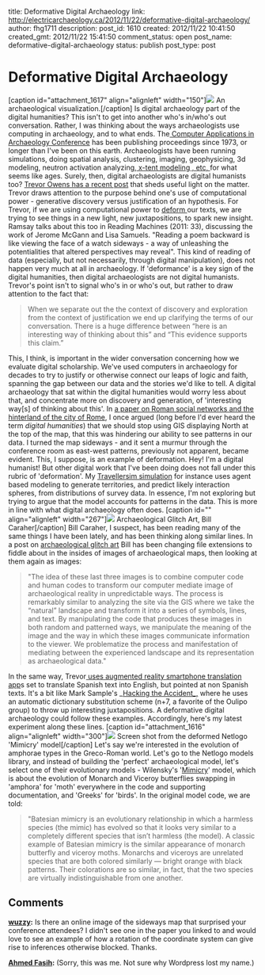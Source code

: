 title: Deformative Digital Archaeology
link: http://electricarchaeology.ca/2012/11/22/deformative-digital-archaeology/
author: fhg1711
description: 
post_id: 1610
created: 2012/11/22 10:41:50
created_gmt: 2012/11/22 15:41:50
comment_status: open
post_name: deformative-digital-archaeology
status: publish
post_type: post

# Deformative Digital Archaeology

[caption id="attachment_1617" align="alignleft" width="150"]![](http://electricarchaeologist.files.wordpress.com/2012/11/1st-3-centuries-brick.png?w=150) An archaeological visualization.[/caption] Is digital archaeology part of the digital humanities? This isn't to get into another who's in/who's out conversation. Rather, I was thinking about the ways archaeologists use computing in archaeology, and to what ends. The[ Computer Applications in Archaeology Conference](http://caaconference.org/about/) has been publishing proceedings since 1973, or longer than I've been on this earth. Archaeologists have been running simulations, doing spatial analysis, clustering, imaging, geophysicing, 3d modeling, neutron activation analyzing,[ x-tent modeling , etc, ](http://wiki.iosa.it/dokuwiki-head/models/start)for what seems like ages. Surely, then, digital archaeologists are digital humanists too? [Trevor Owens has a recent post](http://www.trevorowens.org/2012/11/discovery-and-justification-are-different-notes-on-sciencing-the-humanities/) that sheds useful light on the matter. Trevor draws attention to the purpose behind one's use of computational power - generative discovery versus justification of an hypothesis. For Trevor, if we are using computational power to [deform ](http://www.trevorowens.org/2012/02/deforming-reality-with-word-lens/)our texts, we are trying to see things in a new light, new juxtapositions, to spark new insight. Ramsay talks about this too in Reading Machines (2011: 33), discussing the work of Jerome McGann and Lisa Samuels. "Reading a poem backward is like viewing the face of a watch sideways - a way of unleashing the potentialities that altered perspectives may reveal". This kind of reading of data (especially, but not necessarily, through digital manipulation), does not happen very much at all in archaeology. If 'deformance' is a key sign of the digital humanities, then digital archaeologists are not digital humanists. Trevor's point isn't to signal who's in or who's out, but rather to draw attention to the fact that: 

> When we separate out the the context of discovery and exploration from the context of justification we end up clarifying the terms of our conversation. There is a huge difference between “here is an interesting way of thinking about this” and “This evidence supports this claim.”

This, I think, is important in the wider conversation concerning how we evaluate digital scholarship. We've used computers in archaeology for decades to try to justify or otherwise connect our leaps of logic and faith, spanning the gap between our data and the stories we'd like to tell. A digital archaeology that sat within the digital humanities would worry less about that, and concentrate more on discovery and generation, of 'interesting way[s] of thinking about this'. In [a paper on Roman social networks and the hinterland of the city of Rome](http://www.academia.edu/598317/The_Space_Between_The_Geography_of_Social_Networks_in_the_Tiber_Valley_in_Coarelli_F._and_Patterson_H._eds_Mercator_Placidissimus_the_Tiber_Valley_in_Antiquity._New_research_in_the_upper_and_middle_river_valley._Proceedings_of_the_Conference_held_at_the_British_School_at_Rome_27-28_Feb._2004_._Rome._British_School_at_Rome_-_Edizioni_QVASAR), I once argued (long before I'd ever heard the term _digital humanities_) that we should stop using GIS displaying North at the top of the map, that this was hindering our ability to see patterns in our data. I turned the map sideways - and it sent a murmur through the conference room as east-west patterns, previously not apparent, became evident. This, I suppose, is an example of deformation. Hey! I'm a digital humanist! But other digital work that I've been doing does not fall under this rubric of 'deformation'. My [Travellersim simulation](http://www.academia.edu/598312/TravellerSim_Growing_Settlement_Structures_and_Territories_with_Agent-Based_Modeling_full_text) for instance uses agent based modeling to generate territories, and predict likely interaction spheres, from distributions of survey data. In essence, I'm not exploring but trying to argue that the model accounts for patterns in the data. This is more in line with what digital archaeology often does. [caption id="" align="alignleft" width="267"]![](http://mediterraneanworld.files.wordpress.com/2012/11/pkap_modernctglitch4.jpg?w=675&h=545) Archaeological Glitch Art, Bill Caraher[/caption] Bill Caraher, I suspect, has been reading many of the same things I have been lately, and has been thinking along similar lines. In a post on [archaeological glitch art](http://mediterraneanworld.wordpress.com/2012/11/21/archaeological-glitch-art/) Bill has been changing file extensions to fiddle about in the insides of images of archaeological maps, then looking at them again as images: 

> "The idea of these last three images is to combine computer code and human codes to transform our computer mediate image of archaeological reality in unpredictable ways. The process is remarkably similar to analyzing the site via the GIS where we take the “natural” landscape and transform it into a series of symbols, lines, and text. By manipulating the code that produces these images in both random and patterned ways, we manipulate the meaning of the image and the way in which these images communicate information to the viewer. We problematize the process and manifestation of mediating between the experienced landscape and its representation as archaeological data."

In the same way, Trevor[ uses augmented reality smartphone translation app](http://www.trevorowens.org/2012/02/deforming-reality-with-word-lens/)s set to translate Spanish text into English, but pointed at non Spanish texts. It's a bit like Mark Sample's _[Hacking the Accident_,](http://hacking.fugitivetexts.net/) where he uses an automatic dictionary substitution scheme (n+7, a favorite of the Oulipo group) to throw up interesting juxtapositions. A deformative digital archaeology could follow these examples. Accordingly, here's my latest experiment along these lines. [caption id="attachment_1616" align="alignleft" width="300"]![](http://electricarchaeologist.files.wordpress.com/2012/11/amphorae-imitation.png?w=300) Screen shot from the deformed Netlogo 'Mimicry' model[/caption] Let's say we're interested in the evolution of amphorae types in the Greco-Roman world. Let's go to the Netlogo models library, and instead of building the 'perfect' archaeological model, let's select one of their evolutionary models - Wilensky's '[Mimicry](http://ccl.northwestern.edu/netlogo/models/Mimicry)' model, which is about the evolution of Monarch and Viceroy butterflies swapping in 'amphora' for 'moth' everywhere in the code and supporting documentation, and 'Greeks' for 'birds'. In the original model code, we are told: 

> "Batesian mimicry is an evolutionary relationship in which a harmless species (the mimic) has evolved so that it looks very similar to a completely different species that isn’t harmless (the model). A classic example of Batesian mimicry is the similar appearance of monarch butterfly and viceroy moths. Monarchs and viceroys are unrelated species that are both colored similarly — bright orange with black patterns. Their colorations are so similar, in fact, that the two species are virtually indistinguishable from one another.

## Comments

**[wuzzy](#9608 "2013-02-26 09:34:51"):** Is there an online image of the sideways map that surprised your conference attendees? I didn't see one in the paper you linked to and would love to see an example of how a rotation of the coordinate system can give rise to inferences otherwise blocked. Thanks.

**[Ahmed Fasih](#9609 "2013-02-26 09:37:16"):** (Sorry, this was me. Not sure why Wordpress lost my name.)

